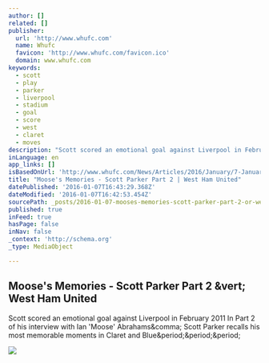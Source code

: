 ```yaml
---
author: []
related: []
publisher:
  url: 'http://www.whufc.com'
  name: Whufc
  favicon: 'http://www.whufc.com/favicon.ico'
  domain: www.whufc.com
keywords:
  - scott
  - play
  - parker
  - liverpool
  - stadium
  - goal
  - score
  - west
  - claret
  - moves
description: "Scott scored an emotional goal against Liverpool in February 2011 In Part 2 of his interview with Ian 'Moose' Abrahams, Scott Parker recalls his most memorable moments in Claret and Blue..."
inLanguage: en
app_links: []
isBasedOnUrl: 'http://www.whufc.com/News/Articles/2016/January/7-January/Moose-s-Memories-Scott-Parker-Part-2'
title: "Moose's Memories - Scott Parker Part 2 | West Ham United"
datePublished: '2016-01-07T16:43:29.368Z'
dateModified: '2016-01-07T16:42:53.454Z'
sourcePath: _posts/2016-01-07-mooses-memories-scott-parker-part-2-or-west-ham-united.md
published: true
inFeed: true
hasPage: false
inNav: false
_context: 'http://schema.org'
_type: MediaObject

---
```

<article style=""><h1>Moose's Memories - Scott Parker Part 2 &amp;vert; West Ham United</h1><p>Scott scored an emotional goal against Liverpool in February 2011 In Part 2 of his interview with Ian 'Moose' Abrahams&amp;comma; Scott Parker recalls his most memorable moments in Claret and Blue&amp;period;&amp;period;&amp;period;</p><img src="https://az834416.vo.msecnd.net/cmsstorage/whu/media/whu2/news/jan-16/scottparkerliverpool2011_726.jpg?width=529&amp;height=726&amp;ext=.jpg" /></article>